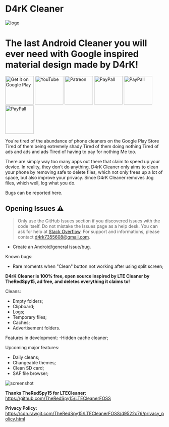 # D4rK Cleaner

![logo](https://github.com/D4rK7355608/com.d4rk.cleaner/blob/master/screenshots/logo.png) 

# The last Android Cleaner you will ever need with Google inspired material design made by D4rK!

[<img src="https://github.com/D4rK7355608/com.d4rk.cleaner/blob/master/screenshots/badges/google_play_store.png"
    alt="Get it on Google Play"
    height="90">](https://play.google.com/store/apps/details?id=com.d4rk.cleaner)
[<img src="https://github.com/D4rK7355608/com.d4rk.cleaner/blob/master/screenshots/badges/youtube.png"
    alt="YouTube"
    height="90">](https://www.youtube.com/channel/UCLDi-rmSRry0pNL-oVvGJAw/featured)
[<img src="https://github.com/D4rK7355608/com.d4rk.cleaner/blob/master/screenshots/badges/patreon.png"
    alt="Patreon"
    height="90">](https://www.patreon.com/d4rk7355608)
[<img src="https://github.com/D4rK7355608/com.d4rk.cleaner/blob/master/screenshots/badges/paypal.png"
    alt="PayPall"
    height="90">](https://www.paypal.me/d4rkmichaeltutorials)
[<img src="https://github.com/D4rK7355608/com.d4rk.cleaner/blob/master/screenshots/badges/deviant_art.png"
alt="PayPall"
height="90">](https://www.deviantart.com/d4rk7355608)
[<img src="https://github.com/D4rK7355608/com.d4rk.cleaner/blob/master/screenshots/badges/gamejolt.png"
alt="PayPall"
height="90">](https://gamejolt.com/@D4rK_S-A-D)
    
You're tired of the abundance of phone cleaners on the Google Play Store Tired of them being extremely shady Tired of them doing nothing Tired of ads and ads and ads Tired of having to pay for nothing Me too.

There are simply way too many apps out there that claim to speed up your device. In reality, they don't do anything. D4rK Cleaner only aims to clean your phone by removing safe to delete files, which not only frees up a lot of space, but also improve your privacy. Since D4rK Cleaner removes .log files, which well, log what you do.

Bugs can be reported here.

## Opening Issues :warning:

> Only use the GitHub Issues section if you discovered issues with the code itself. Do not mistake the Issues page as a help desk. You can ask for help at [Stack Overflow](https://stackoverflow.com/questions/tagged/android).
> For support and informations, please contact <d4rk7355608@gmail.com>.

- Create an Android/general issue/bug.

Known bugs:
- Rare moments when "Clean" button not working after using split screen;

__D4rK Cleaner is 100% free, open source inspired by LTE Cleaner by TheRedSpy15, ad free, and deletes everything it claims to!__

Cleans:
- Empty folders;
- Clipboard; 
- Logs;
- Temporary files;
- Caches;
- Advertisement folders.

Features in development:
-Hidden cache cleaner;

Upcoming major features:
- Daily cleans;
- Changeable themes; 
- Clean SD card;
- SAF file browser;

![screenshot](https://github.com/D4rK7355608/com.d4rk.cleaner/blob/master/screenshots/screenshot.png)

__Thanks TheRedSpy15 for LTECleaner:__ https://github.com/TheRedSpy15/LTECleanerFOSS

__Privacy Policy:__ https://cdn.rawgit.com/TheRedSpy15/LTECleanerFOSS/d9522c76/privacy_policy.html
